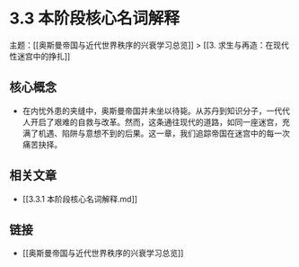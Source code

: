 # 3.3 本阶段核心名词解释

主题：[[奥斯曼帝国与近代世界秩序的兴衰学习总览]] > [[3. 求生与再造：在现代性迷宫中的挣扎]]

## 核心概念

- 在内忧外患的夹缝中，奥斯曼帝国并未坐以待毙。从苏丹到知识分子，一代代人开启了艰难的自救与改革。然而，这条通往现代的道路，如同一座迷宫，充满了机遇、陷阱与意想不到的后果。这一章，我们追踪帝国在迷宫中的每一次痛苦抉择。

## 相关文章

- [[3.3.1 本阶段核心名词解释.md]]

## 链接

- [[奥斯曼帝国与近代世界秩序的兴衰学习总览]]
